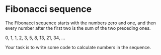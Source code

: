# Fibonacci sequence

The Fibonacci sequence starts with the numbers zero and one, and then every number after the first two is the sum of the two preceding ones.

0, 1, 1, 2, 3, 5, 8, 13, 21, 34, ...

Your task is to write some code to calculate numbers in the sequence.
